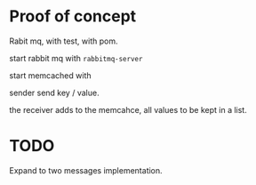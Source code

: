 # Proof of concept

Rabit mq, with test, with pom.

start rabbit mq with `rabbitmq-server`

start memcached with 

sender send key / value.

the receiver adds to the memcahce, all values to be kept in a list.



# TODO


Expand to two messages implementation.